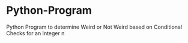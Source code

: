 # Python-Program
Python Program to determine Weird or Not Weird based on Conditional Checks for an Integer n
